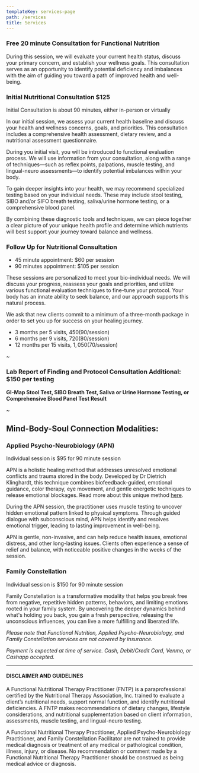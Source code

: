 ```yaml
---
templateKey: services-page
path: /services
title: Services
---
```

### Free 20 minute Consultation for Functional Nutrition

D﻿uring this session, we will evaluate your current health status, discuss your primary concern, and establish your wellness goals.  This consultation serves as an opportunity to identify potential deficiency and imbalances with the aim of guiding you toward a path of improved health and well-being.

### Initial Nutritional Consultation $125

Initial Consultation is about 90 minutes, either in-person or virtually

In our initial session, we assess your current health baseline and discuss your health and wellness concerns, goals, and priorities. This consultation includes a comprehensive health assessment, dietary review, and a nutritional assessment questionnaire.

D﻿uring you initial visit, you will be introduced to functional evaluation process.  We will use information from your consultation, along with a range of techniques—such as reflex points, palpations, muscle testing, and lingual-neuro assessments—to identify potential imbalances within your body.  

T﻿o gain deeper insights into your health, we may recommend specialized testing based on your individual needs.  These may include stool testing, SIBO and/or SIFO breath testing, saliva/urine hormone testing, or a comprehensive blood panel.  

B﻿y combining these diagnostic tools and techniques, we can piece together a clear picture of your unique health profile and determine which nutrients will best support your journey toward balance and wellness.

### Follow Up for Nutritional Consultation

* 45 minute appointment: $60 per session
* 90 minutes appointment: $105 per session

These sessions are personalized to meet your bio-individual needs.  We will discuss your progress, reassess your goals and priorities, and utilize various functional evaluation techniques to fine-tune your protocol.  Your body has an innate ability to seek balance, and our approach supports this natural process.

We ask that new clients commit to a minimum of a three-month package in
order to set you up for success on your healing journey.

* 3 months per 5 visits, $450 ($90/session)
* 6 months per 9 visits, $720 ($80/session)
* 12 months per 15 visits, $1,050 ($70/session)

~﻿

### **Lab Report of Finding and Protocol Consultation Additional: $150 per testing**

**G﻿I-Map Stool Test, SIBO Breath Test, Saliva or Urine Hormone Testing, or Comprehensive Blood Panel Test Result** 

~﻿

## Mind-Body-Soul Connection Modalities:

### Applied Psycho-Neurobiology (APN)

Individual session is $95 for 90 minute session

APN is a holistic healing method that addresses unresolved emotional conflicts and trauma stored in the body.  Developed by Dr Dietrich Klinghardt, this technique combines biofeedback-guided, emotional guidance, color therapy, eye movement, and gentle energetic techniques to release emotional blockages. Read more about this unique method [here](/img/apnbydrklinghardthandout.pdf).

During the APN session, the practitioner uses muscle testing to uncover hidden emotional pattern linked to physical symptoms.  Through guided dialogue with subconscious mind, APN helps identify and resolves emotional trigger, leading to lasting improvement in well-being.

A﻿PN is gentle, non-invasive, and can help reduce health issues, emotional distress, and other long-lasting issues.  Clients often experience a sense of relief and balance, with noticeable positive changes in the weeks of the session.

### Family Constellation

Individual session is $150 for 90 minute session

F﻿amily Constellation is a transformative modality that helps you break free from negative, repetitive hidden patterns, behaviors, and limiting emotions rooted in your family system.  By uncovering the deeper dynamics behind what's holding you back, you gain a fresh perspective, releasing the unconscious influences, you can live a more fulfilling and liberated life. 

*Please note that Functional Nutrition, Applied Psycho-Neurobiology, and Family Constellation services are not covered by insurance.*  

*Payment is expected at time of service.  Cash, Debit/Credit Card, Venmo, or Cashapp accepted.*

- - -

#### DISCLAIMER AND GUIDELINES

A Functional Nutritional Therapy Practitioner (FNTP) is a paraprofessional certified by the Nutritional Therapy Association, Inc. trained to evaluate a client’s nutritional needs, support normal function, and identify nutritional deficiencies.  A FNTP makes recommendations of dietary changes, lifestyle considerations, and nutritional supplementation based on client information, assessments, muscle testing, and lingual-neuro testing.  

A Functional Nutritional Therapy Practitioner, Applied Psycho-Neurobiology Practitioner, and Family Constellation Facilitator are not trained to provide medical diagnosis or treatment of any medical or pathological condition, illness, injury, or disease.  No recommendation or comment made by a Functional Nutritional Therapy Practitioner should be construed as being medical advice or diagnosis.
